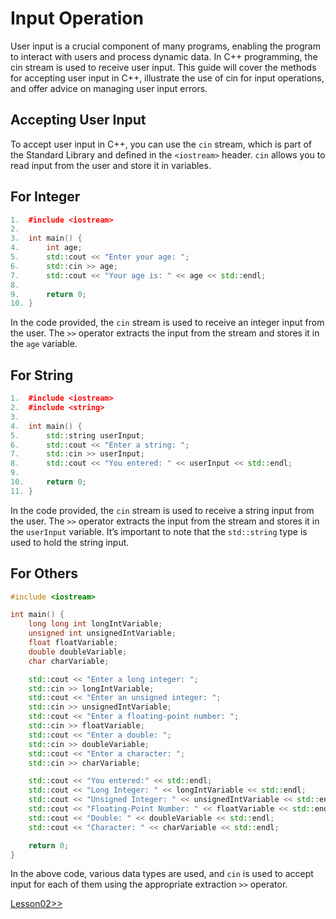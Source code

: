 # Input Operation
User input is a crucial component of many programs, enabling the program to interact with users and process dynamic data. In C++ programming, the cin stream is used to receive user input. This guide will cover the methods for accepting user input in C++, illustrate the use of cin for input operations, and offer advice on managing user input errors.

## Accepting User Input 
To accept user input in C++, you can use the `cin` stream, which is part of the Standard Library and defined in the `<iostream>` header. `cin` allows you to read input from the user and store it in variables.

## For Integer
```cpp
1.  #include <iostream>
2.  
3.  int main() {
4.      int age;
5.      std::cout << "Enter your age: ";
6.      std::cin >> age;
7.      std::cout << "Your age is: " << age << std::endl;
8.  
9.      return 0;
10. }
```
In the code provided, the `cin` stream is used to receive an integer input from the user. The `>>` operator extracts the input from the stream and stores it in the `age` variable.

## For String
```cpp
1.  #include <iostream>
2.  #include <string>
3.
4.  int main() {
5.      std::string userInput;
6.      std::cout << "Enter a string: ";
7.      std::cin >> userInput;
8.      std::cout << "You entered: " << userInput << std::endl;
9.
10.     return 0;
11. }
```
In the code provided, the `cin` stream is used to receive a string input from the user. The `>>` operator extracts the input from the stream and stores it in the `userInput` variable. It’s important to note that the `std::string` type is used to hold the string input.

## For Others
```cpp
#include <iostream>

int main() {
	long long int longIntVariable;
	unsigned int unsignedIntVariable;
	float floatVariable;
	double doubleVariable;
	char charVariable;

	std::cout << "Enter a long integer: ";
	std::cin >> longIntVariable;
	std::cout << "Enter an unsigned integer: ";
	std::cin >> unsignedIntVariable;
	std::cout << "Enter a floating-point number: ";
	std::cin >> floatVariable;
	std::cout << "Enter a double: ";
	std::cin >> doubleVariable;
	std::cout << "Enter a character: ";
	std::cin >> charVariable;

	std::cout << "You entered:" << std::endl;
	std::cout << "Long Integer: " << longIntVariable << std::endl;
	std::cout << "Unsigned Integer: " << unsignedIntVariable << std::endl;
	std::cout << "Floating-Point Number: " << floatVariable << std::endl;
	std::cout << "Double: " << doubleVariable << std::endl;
	std::cout << "Character: " << charVariable << std::endl;

	return 0;
}
```
In the above code, various data types are used, and `cin` is used to accept input for each of them using the appropriate extraction `>>` operator.

[Lesson02>>](./Lesson02/Topic01.md)

